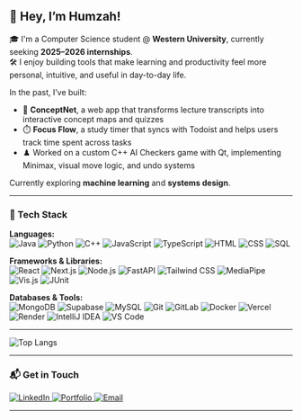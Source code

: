 ## 👋 Hey, I’m Humzah!

🎓 I'm a Computer Science student @ **Western University**, currently seeking **2025–2026 internships**.  
🛠️ I enjoy building tools that make learning and productivity feel more personal, intuitive, and useful in day-to-day life.

In the past, I’ve built:
- 🧠 **ConceptNet**, a web app that transforms lecture transcripts into interactive concept maps and quizzes
- ⏱️ **Focus Flow**, a study timer that syncs with Todoist and helps users track time spent across tasks
- ♟️ Worked on a custom C++ AI Checkers game with Qt, implementing Minimax, visual move logic, and undo systems

Currently exploring **machine learning** and **systems design**.

---

### 🧰 Tech Stack

**Languages:**  
![Java](https://img.shields.io/badge/-Java-007396?style=flat&logo=java&logoColor=white)
![Python](https://img.shields.io/badge/-Python-3776AB?style=flat&logo=python&logoColor=white)
![C++](https://img.shields.io/badge/-C++-00599C?style=flat&logo=c%2B%2B&logoColor=white)
![JavaScript](https://img.shields.io/badge/-JavaScript-F7DF1E?style=flat&logo=javascript&logoColor=000)
![TypeScript](https://img.shields.io/badge/-TypeScript-3178C6?style=flat&logo=typescript&logoColor=white)
![HTML](https://img.shields.io/badge/-HTML5-E34F26?style=flat&logo=html5&logoColor=white)
![CSS](https://img.shields.io/badge/-CSS3-1572B6?style=flat&logo=css3&logoColor=white)
![SQL](https://img.shields.io/badge/-SQL-4479A1?style=flat&logo=mysql&logoColor=white)

**Frameworks & Libraries:**  
![React](https://img.shields.io/badge/-React-61DAFB?style=flat&logo=react&logoColor=000)
![Next.js](https://img.shields.io/badge/-Next.js-000000?style=flat&logo=nextdotjs&logoColor=white)
![Node.js](https://img.shields.io/badge/-Node.js-339933?style=flat&logo=node.js&logoColor=white)
![FastAPI](https://img.shields.io/badge/-FastAPI-009688?style=flat&logo=fastapi&logoColor=white)
![Tailwind CSS](https://img.shields.io/badge/-Tailwind%20CSS-06B6D4?style=flat&logo=tailwindcss&logoColor=white)
![MediaPipe](https://img.shields.io/badge/-MediaPipe-FF6F00?style=flat&logo=google&logoColor=white)
![Vis.js](https://img.shields.io/badge/-Vis.js-F98012?style=flat&logo=data:image/svg+xml;base64,...&logoColor=white)
![JUnit](https://img.shields.io/badge/-JUnit-25A162?style=flat&logo=java&logoColor=white)

**Databases & Tools:**  
![MongoDB](https://img.shields.io/badge/-MongoDB-47A248?style=flat&logo=mongodb&logoColor=white)
![Supabase](https://img.shields.io/badge/-Supabase-3ECF8E?style=flat&logo=supabase&logoColor=white)
![MySQL](https://img.shields.io/badge/-MySQL-4479A1?style=flat&logo=mysql&logoColor=white)
![Git](https://img.shields.io/badge/-Git-F05032?style=flat&logo=git&logoColor=white)
![GitLab](https://img.shields.io/badge/-GitLab-FC6D26?style=flat&logo=gitlab&logoColor=white)
![Docker](https://img.shields.io/badge/-Docker-2496ED?style=flat&logo=docker&logoColor=white)
![Vercel](https://img.shields.io/badge/-Vercel-000?style=flat&logo=vercel&logoColor=white)
![Render](https://img.shields.io/badge/-Render-46E3B7?style=flat&logo=render&logoColor=white)
![IntelliJ IDEA](https://img.shields.io/badge/-IntelliJ%20IDEA-000000?style=flat&logo=intellijidea&logoColor=white)
![VS Code](https://img.shields.io/badge/-VS%20Code-007ACC?style=flat&logo=visualstudiocode&logoColor=white)

---

![Top Langs](https://github-readme-stats.vercel.app/api/top-langs/?username=humzah-malik&layout=compact&theme=tokyonight&langs_count=8&exclude_repo=Checkers&count_private=true)

---

### 📬 Get in Touch

<p align="left">
  <a href="https://www.linkedin.com/in/humzahmalik076" target="_blank">
    <img src="https://img.shields.io/badge/LinkedIn-0A66C2?style=for-the-badge&logo=linkedin&logoColor=white" alt="LinkedIn" />
  </a>
  <a href="https://humzahmalik-portfolio.vercel.app" target="_blank">
    <img src="https://img.shields.io/badge/Portfolio-000000?style=for-the-badge&logo=vercel&logoColor=white" alt="Portfolio" />
  </a>
  <a href="mailto:hmalik66@uwo.ca" target="_blank">
    <img src="https://img.shields.io/badge/Email-D14836?style=for-the-badge&logo=gmail&logoColor=white" alt="Email" />
  </a>
</p>

---
